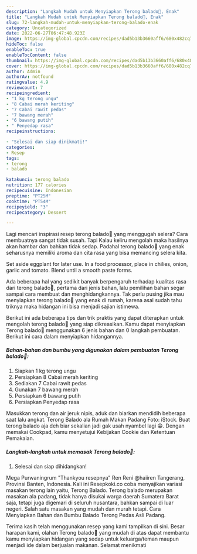 ```yaml
---
description: "Langkah Mudah untuk Menyiapkan Terong balado🍆, Enak"
title: "Langkah Mudah untuk Menyiapkan Terong balado🍆, Enak"
slug: 72-langkah-mudah-untuk-menyiapkan-terong-balado-enak
category: Uncategorized
date: 2022-06-27T06:47:48.923Z
image: https://img-global.cpcdn.com/recipes/dad5b13b3660aff6/680x482cq70/terong-balado-foto-resep-utama.jpg
hideToc: false
enableToc: true
enableTocContent: false
thumbnail: https://img-global.cpcdn.com/recipes/dad5b13b3660aff6/680x482cq70/terong-balado-foto-resep-utama.jpg
cover: https://img-global.cpcdn.com/recipes/dad5b13b3660aff6/680x482cq70/terong-balado-foto-resep-utama.jpg
author: Admin
authorAv: notfound
ratingvalue: 4.9
reviewcount: 7
recipeingredient:
- "1 kg terong ungu"
- "8 Cabai merah keriting"
- "7 Cabai rawit pedas"
- "7 bawang merah"
- "6 bawang putih"
- " Penyedap rasa"
recipeinstructions:

- "Selesai dan siap dinikmati!"
categories:
- Resep
tags:
- terong
- balado

katakunci: terong balado 
nutrition: 177 calories
recipecuisine: Indonesian
preptime: "PT25M"
cooktime: "PT54M"
recipeyield: "3"
recipecategory: Dessert

---
```



Lagi mencari inspirasi resep terong balado🍆 yang menggugah selera? Cara membuatnya sangat tidak susah. Tapi Kalau keliru mengolah maka hasilnya akan hambar dan bahkan tidak sedap. Padahal terong balado🍆 yang enak seharusnya memiliki aroma dan cita rasa yang bisa memancing selera kita.


Set aside eggplant for later use. In a food processor, place in chilies, onion, garlic and tomato. Blend until a smooth paste forms.

Ada beberapa hal yang sedikit banyak berpengaruh terhadap kualitas rasa dari terong balado🍆, pertama dari jenis bahan, lalu pemilihan bahan segar sampai cara membuat dan menghidangkannya. Tak perlu pusing jika mau menyiapkan terong balado🍆 yang enak di rumah, karena asal sudah tahu triknya maka hidangan ini bisa menjadi sajian istimewa.


Berikut ini ada beberapa tips dan trik praktis yang dapat diterapkan untuk mengolah terong balado🍆 yang siap dikreasikan. Kamu dapat menyiapkan Terong balado🍆 menggunakan 6 jenis bahan dan 0 langkah pembuatan. Berikut ini cara dalam menyiapkan hidangannya.

<!--inarticleads1-->

##### Bahan-bahan dan bumbu yang digunakan dalam pembuatan Terong balado🍆:

1. Siapkan 1 kg terong ungu
1. Persiapkan 8 Cabai merah keriting
1. Sediakan 7 Cabai rawit pedas
1. Gunakan 7 bawang merah
1. Persiapkan 6 bawang putih
1. Persiapkan  Penyedap rasa


Masukkan terong dan air jeruk nipis, aduk dan biarkan mendidih beberapa saat lalu angkat. Terong Balado ala Rumah Makan Padang Foto: iStock. Buat terong balado aja deh biar sekalian jadi gak usah nyambel lagi 😁. Dengan memakai Cookpad, kamu menyetujui Kebijakan Cookie dan Ketentuan Pemakaian. 

<!--inarticleads2-->

##### Langkah-langkah untuk memasak Terong balado🍆:


1. Selesai dan siap dihidangkan!

Mega Purwaningrum &#34;Thankyou resepnya&#34; Ren Reni @haiiren Tangerang, Provinsi Banten, Indonesia. Kali ini Resepkoki.co coba menyajikan variasi masakan terong lain yaitu, Terong Balado. Terong balado merupakan masakan ala padang, tidak hanya disukai warga daerah Sumatera Barat saja, tetapi juga digemari di seluruh nusantara, bahkan sampai di luar negeri. Salah satu masakan yang mudah dan murah tetapi. Cara Menyiapkan Bahan dan Bumbu Balado Terong Pedas Asli Padang. 

Terima kasih telah menggunakan resep yang kami tampilkan di sini. Besar harapan kami, olahan Terong balado🍆 yang mudah di atas dapat membantu kamu menyiapkan hidangan yang sedap untuk keluarga/teman maupun menjadi ide dalam berjualan makanan. Selamat menikmati
